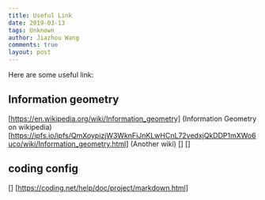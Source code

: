 ```yaml
---
title: Useful Link
date: 2019-03-13
tags: Unknown
author: Jiazhou Wang
comments: true
layout: post
---
```



Here are some useful link:

## Information geometry

[https://en.wikipedia.org/wiki/Information_geometry] (Information Geometry on wikipedia)
[https://ipfs.io/ipfs/QmXoypizjW3WknFiJnKLwHCnL72vedxjQkDDP1mXWo6uco/wiki/Information_geometry.html] (Another wiki)
[]
[]

## coding config

[]
[https://coding.net/help/doc/project/markdown.html]

